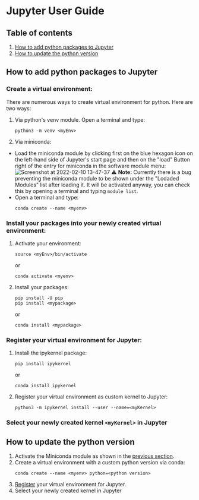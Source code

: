# Jupyter User Guide

## Table of contents
1) [How to add python packages to Jupyter](how-to-add-python-packages-to-jupyter)
2) [How to update the python version](how-to-update-the-python-version)

## How to add python packages to Jupyter

### Create a virtual environment:
There are numerous ways to create virtual environment for python. Here are two ways:
1) Via python's venv module. Open a terminal and type:
   ```
   python3 -m venv <myEnv>
   ```
2) Via miniconda:
  - Load the miniconda module by clicking first on the blue hexagon icon on the left-hand side of Jupyter's start page and then on the "load" Button right of the entry for miniconda in the software module menu: ![Screenshot at 2022-02-10 13-47-37](https://user-images.githubusercontent.com/68850960/153412721-960613c1-ccbd-46a3-922f-bcbf247553a8.png)
    :warning: **Note:** Currently there is a bug preventing the miniconda module to be shown under the "Lodaded Modules" list after loading it. It will be activated anyway, you can check this by opening a terminal and typing `module list`.
  - Open a terminal and type:
    ```
    conda create --name <myenv>
    ```
### Install your packages into your newly created virtual environment:
1) Activate your environment:
    ```
    source <myEnv>/bin/activate
    ```
   or 
    ```
    conda activate <myenv>
    ```
2) Install your packages:
   ```
   pip install -U pip
   pip install <mypackage>
   ```
   or
   ```
   conda install <mypackage>
   ```
### Register your virtual environment for Jupyter:
1) Install the ipykernel package:
   ```
   pip install ipykernel
   ```
   or
   ```
   conda install ipykernel
   ```
2) Register your virtual environment as custom kernel to Jupyter:
   ```
   python3 -m ipykernel install --user --name=<myKernel>
   ```
### Select your newly created kernel `<myKernel>` in Jupyter
  
## How to update the python version
1) Activate the Miniconda module as shown in the [previous section](create-a-virtual-environment).
2) Create a virtual environment with a custom python version via conda:
   ```
   conda create --name <myenv> python=<python version>
   ```
3) [Register](register-your-virtual-environment-for-jupyter) your virtual environment for Jupyter.
4) Select your newly created kernel in Jupyter  
